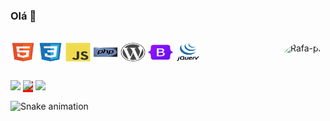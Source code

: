 ### Olá 👋

<div style="display: inline_block"><br>
  <img align="center" alt="Nathan-HTML" height="30" width="40" src="https://github.com/nathangrazo/nathangrazo/blob/main/icons/html5-original.svg">
  <img align="center" alt="Nathan-CSS" height="30" width="40" src="https://github.com/nathangrazo/nathangrazo/blob/main/icons/css3-original.svg">
  <img align="center" alt="Nathan-Js" height="30" width="40" src="https://github.com/nathangrazo/nathangrazo/blob/main/icons/javascript-original.svg">
  <img align="center" alt="Nathan-PHP" height="30" width="40" src="https://github.com/nathangrazo/nathangrazo/blob/main/icons/php-original.svg">
  <img align="center" alt="Nathan-WP" height="30" width="40" src="https://github.com/nathangrazo/nathangrazo/blob/main/icons/wordpress-plain.svg">
  <img align="center" alt="Nathan-Bootstrap" height="30" width="40" src="https://github.com/nathangrazo/nathangrazo/blob/main/icons/bootstrap-original.svg">
  <img align="center" alt="Nathan-Jquery" height="30" width="40" src="https://github.com/nathangrazo/nathangrazo/blob/main/icons/jquery-original-wordmark.svg">



  <img align="right" alt="Rafa-pic" height="150" style="border-radius:50px;" src="https://media.discordapp.net/attachments/639956127056134178/890373478988013628/Publicacoes_Instagram_1_1.png?width=676&height=676">
</div>
  
  ##
 
<div> 
 <a href="https://discord.com/users/nathan!#8729" target="_blank"><img src="https://img.shields.io/badge/Discord-7289DA?style=for-the-badge&logo=discord&logoColor=white" target="_blank"></a> 
  <a href = "mailto:nathangrazo@gmail.com" style="background-color:red;"><img src="https://img.shields.io/badge/-Gmail-%23333?style=for-the-badge&logo=gmail&logoColor=white" target="_blank"></a>
  <a href="https://www.linkedin.com/in/nathan-grazo-065586239/" target="_blank"><img src="https://img.shields.io/badge/-LinkedIn-%230077B5?style=for-the-badge&logo=linkedin&logoColor=white" target="_blank"></a> 
 
  ![Snake animation](https://github.com/nathangrazo/nathangrazo/blob/main/.github/workflows/main.yml)
 
</div>
